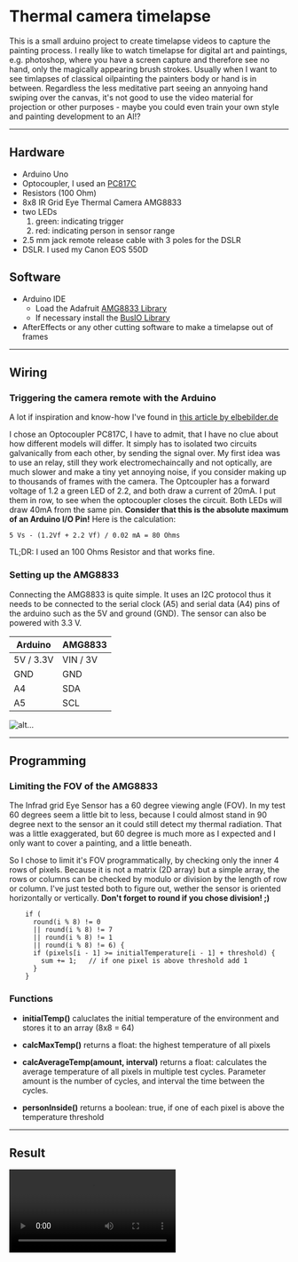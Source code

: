 

# Thermal camera timelapse

This is a small arduino project to create timelapse videos to capture the painting process.
I really like to watch timelapse for digital art and paintings, e.g. photoshop, where you have a screen capture and therefore see no hand, only the magically appearing brush strokes. Usually when I want to see timlapses of classical oilpainting the painters body or hand is in between. Regardless the less meditative part seeing an annyoing hand swiping over the canvas, it's not good to use the video material for projection or other purposes - maybe you could even train your own style and painting development to an AI!?

----

## Hardware

- Arduino Uno
- Optocoupler, I used an [PC817C](https://pdf1.alldatasheet.com/datasheet-pdf/view/43376/SHARP/PC817C.html)
- Resistors (100 Ohm)
- 8x8 IR Grid Eye Thermal Camera AMG8833
- two LEDs
	1. green: indicating trigger
	2. red: indicating person in sensor range
-  2.5 mm jack remote release cable with 3 poles for the DSLR
- DSLR. I used my Canon EOS 550D 

## Software

- Arduino IDE
  - Load the Adafruit  [AMG8833 Library](https://github.com/adafruit/Adafruit_AMG88xx)
  - If necessary install the [BusIO Library](https://github.com/adafruit/Adafruit_BusIO)
- AfterEffects or any other cutting software to make a timelapse out of frames

----

## Wiring

### Triggering the camera remote with the Arduino

A lot if inspiration and know-how I've found in [this article by elbebilder.de](  https://technik.elbebilder.de/2012/12/03/kamera-mit-arduino-fernsteuern/#:~:text=Dazu%20wird%20der%20Eingang%20des,Zeit%20auf%20HIGH%20geschaltet%20werden)

I chose an Optocoupler PC817C, I have to admit, that I have no clue about how different models will differ. It simply has to isolated two circuits galvanically from each other, by sending the signal over. My first idea was to use an relay, still they work electromechaincally and not optically, are much slower and make a tiny yet annoying noise, if you consider making up to thousands of frames with the camera. 
The Optcoupler has a forward voltage of 1.2 a green LED of 2.2, and both draw a current of 20mA. I put them in row, to see when the optocoupler closes the circuit. Both LEDs will draw 40mA from the same pin. **Consider that this is the absolute maximum of an Arduino I/O Pin!**
Here is the calculation:

```5 Vs - (1.2Vf + 2.2 Vf) / 0.02 mA = 80 Ohms```

TL;DR: I used an 100 Ohms Resistor and that works fine.

### Setting up the AMG8833

Connecting the AMG8833 is quite simple. It uses an I2C protocol thus it needs to be connected to the serial clock (A5) and serial data (A4) pins of the arduino such as the 5V and ground (GND). The sensor can also be powered with 3.3 V.


| Arduino   | AMG8833  |
| --------- | -------- |
| 5V / 3.3V | VIN / 3V |
| GND       | GND      |
| A4        | SDA      |
| A5        | SCL      |

![alt...](images/setup.jpg)

----

## Programming

### Limiting the FOV of the AMG8833

The Infrad grid Eye Sensor has a 60 degree viewing angle (FOV). In my test 60 degrees seem a little bit to less, because I could almost stand in 90 degree next to the sensor an it could still detect my thermal radiation. That was a little exaggerated, but 60 degree is much more as I expected and I only want to cover a painting, and a little beneath. 

So I chose to limit it's FOV programmatically, by checking only the inner 4 rows of pixels. Because it is not a matrix (2D array) but a simple array, the rows or columns can be checked by modulo or division by the length of row or column. I've just tested both to figure out, wether the sensor is oriented horizontally or vertically. **Don't forget to round if you chose division! ;)**

```
    if (
      round(i % 8) != 0
      || round(i % 8) != 7
      || round(i % 8) != 1
      || round(i % 8) != 6) {
      if (pixels[i - 1] >= initialTemperature[i - 1] + threshold) {
        sum += 1;   // if one pixel is above threshold add 1
      }
    }
```

### Functions

- **initialTemp()**
  caluclates the initial temperature of the environment and stores it to an array (8x8 = 64)
  
- **calcMaxTemp()**
  returns a float: the highest temperature of all pixels
  
- **calcAverageTemp(amount, interval)**
  returns a float: calculates the average temperature of all pixels in multiple test cycles. Parameter amount is the number of cycles, and interval the time between the cycles.
  
- **personInside()**
  returns a boolean: true, if one of each pixel is above the temperature threshold

----

## Result

<video src='[video](https://user-images.githubusercontent.com/72135430/188611171-d4755901-2093-43e9-9da6-6888e15faf0e.mp4)'/>

<video src='[video](images/roteFenster_1.mp4)'/>

![alt...](images/roteFenster_1.mp4)

